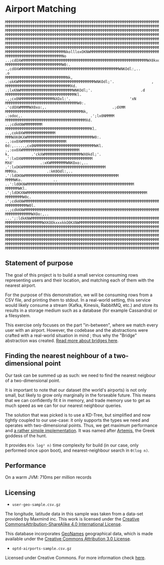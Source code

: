 # Airport Matching

```
MMMMMMMMMMMMMMMMMMMMMMMMMMMMMMMMMMMMMMMMMMMMMMMMMMMMMMMMMMMMMMMMMMMMMMMMMMMMMMMMMMMMMMMMMMMMMMMMMMMMMMMMMMMMMMMMMMM
MMMMMMMMMMMMMMMMMMMMMMMMMMMMMMMMMMMMMMMMMMMMMMMMMMMMMMMMMMMMMMMMMMMMMMMMMMMMMMMMMMMMMMMMMMMMMMMMMMMMMMMMMMMMMMMMMMM
MMMMMMMMMMMMMMMMMMMMMMMMMMMMMMMMMMMMMMMMMMMMMMMMMMMMMMMMMMMMMMMMMMMMMMMMMMMMMMMMMMMMMMMMMMMMMMMMMMMMMMMMMMMMMMMMMMM
MMMMMMMMMMMMMMMMMMMMMMMMMMMMMMMMMMMMMMMMMMMMMMMMMMMMMMMMMMMMMMMMMMMMMMMMMMMMMMMMMMMMMMMMMMMMMMMMMMMMMMMMMMMMMMMMMMM
MMMMMMMMMMMMMMMMMMMMMMMMMMMMMMMMMMMMMMMMMMMMMMMMMMMMMMMMMMMMMMMMMMMMMMMMMMMMMMMMMMMMMMMMMMMMMMMMMMMMMMMMMMMMMMMMMMM
MMMMMMMMMMMMMMMMMMMMMMMMMMMMMMMMMMMMMMMMMMMMMMMMMMMMMMMMMMMMMMMMMMMMMMMMMMMMMMMMMMMMMMMMMMMMMMMMMMMMMMMMMMMMMMMMMMM
MMMMMMMMMMMMMMMMMMMMMMMMMMMMMMMMMMMMMMMMMMMMMMMMMMMMMMMMMMMMMMMMMMMMMMMMMMMMMMMMMMMMMMMMMMMMMMMMMMMMMMMMMMMMMMMMMMM
MMMMMMMMMMMMMMMMMMMMMMMMMMMNkollloxOKNWMMMMMMMMMMMMMMMMMMMMMMMMMMMMMMMMMMMMMMMMMMMMMMMMMMMMMMMMMMMMMMMMMMMMMMMMMMMM
MMMMMMMMMMMMMMMMMMMMMMMMMMNo        ..;cdOXWMMMMMMMMMMMMMMMMMMMMMMMMMMMMMMMMMMMMMMMMMMMMMMMMMMMMMMMMMWX0kxolllloxKW
MMMMMMMMMMMMMMMMMMMMMMMMMMW0:.            .,cd0XWMMMMMMMMMMMMMMMMMMMMMMMMMMMMMMMMMMMMMMMMMMMMMWNKOdl:,..         .o
MMMMMMMMMMMMMMMMMMMMMMMMMMMMNk,                .:okKWMMMMMMMMMMMMMMMMMMMMMMMMMMMMMMMMMMMWNKOdl;'.                 ,
MMMMMMMMMMMMMMMMMMMMMMMMMMMMMMXd.                  .;lxKNWMMMMMMMMMMMMMMMMMMMMMMMMWNKOdl;'.                      .d
MMMMMMMMMMMMMMMMMMMMMMMMMMMMMMMMKl.                    .,;cx0NMMMMMMMMMMMMMMMNXOxl:'.                           'xN
MMMMMMMMMMMMMMMMMMMMMMMMMMMMMMMMMW0:.                       .'cdOXWMMMMWX0xo:,.                              .;dXMM
MMMMMMMMMMMMMMMMMMMMMMMMMMMMMMMMMMMNk,                           .:odoc,.                               .';lx0NMMMM
MMMMMMMMMMMMMMMMMMMMMMMMMMMMMMMMMMMMMXd.                                                          ..;cdkKNWMMMMMMMM
MMMMMMMMMMMMMMMMMMMMMMMMMMMMMMMMMMMMMMMKl.                                                  ..,cok0XWMMMMMMMMMMMMMM
MMMWXK0KXWMMMMMMMMMMMMMMMMMMMMMMMMMMMMMMW0:.                                           .,:ox0XWMMMMMMMMMMMMMMMMMMMM
0d:,.....,cx0NMMMMMMMMMMMMMMMMMMMMMMMMMMMWKl.                                    .,:ox0XWMMMMMMMMMMMMMMMMMMMMMMMMMM
k,          .'ckXWMMMMMMMMMMMMMMMMMWX0kdl;'.                               .':lxOXNMMMMMMMMMMMMMMMMMMMMMMMMMMMMMMMM
MXd'            .:xKWMMMMMMMWNKOxo:,..                               .':lxOKNMMMMMMMMMMMMMMMMMMMMMMMMMMMMMMMMMMMMMM
MMMXo.             .:kK0Odl:,..                                .':ldOKNWMMMMMMMMMMMMMMMMMMMMMMMMMMMMMMMMMMMMMMMMMMM
MMMMWKo.              ..                                ..':ldOKNWMMMMMMMMMMMMMMMMMMMMMMMMMMMMMMMMMMMMMMMMMMMMMMMMM
MMMMMMWKl.                                        .';ldOKXNWMMMMMMMMMMMMMMMMMMMMMMMMMMMMMMMMMMMMMMMMMMMMMMMMMMMMMMM
MMMMMMMMW0c.                                .';cdkKNWMMMMMMMMMMMMMMMMMMMMMMMMMMMMMMMMMMMMMMMMMMMMMMMMMMMMMMMMMMMMMM
MMMMMMMMMMW0l.                        ..;cdkKNWMMMMMMMMMMMMMMMMMMMMMMMMMMMMMMMMMMMMMMMMMMMMMMMMMMMMMMMMMMMMMMMMMMMM
MMMMMMMMMMMMWXOo:,..         ...';:ldkKNWMMMMMMMMMMMMMMMMMMMMMMMMMMMMMMMMMMMMMMMMMMMMMMMMMMMMMMMMMMMMMMMMMMMMMMMMMM
MMMMMMMMMMMMMMMMMWXKOOkxxxkkO0KXNWMMMMMMMMMMMMMMMMMMMMMMMMMMMMMMMMMMMMMMMMMMMMMMMMMMMMMMMMMMMMMMMMMMMMMMMMMMMMMMMMM
MMMMMMMMMMMMMMMMMMMMMMMMMMMMMMMMMMMMMMMMMMMMMMMMMMMMMMMMMMMMMMMMMMMMMMMMMMMMMMMMMMMMMMMMMMMMMMMMMMMMMMMMMMMMMMMMMMM
MMMMMMMMMMMMMMMMMMMMMMMMMMMMMMMMMMMMMMMMMMMMMMMMMMMMMMMMMMMMMMMMMMMMMMMMMMMMMMMMMMMMMMMMMMMMMMMMMMMMMMMMMMMMMMMMMMM
MMMMMMMMMMMMMMMMMMMMMMMMMMMMMMMMMMMMMMMMMMMMMMMMMMMMMMMMMMMMMMMMMMMMMMMMMMMMMMMMMMMMMMMMMMMMMMMMMMMMMMMMMMMMMMMMMMM
MMMMMMMMMMMMMMMMMMMMMMMMMMMMMMMMMMMMMMMMMMMMMMMMMMMMMMMMMMMMMMMMMMMMMMMMMMMMMMMMMMMMMMMMMMMMMMMMMMMMMMMMMMMMMMMMMMM
MMMMMMMMMMMMMMMMMMMMMMMMMMMMMMMMMMMMMMMMMMMMMMMMMMMMMMMMMMMMMMMMMMMMMMMMMMMMMMMMMMMMMMMMMMMMMMMMMMMMMMMMMMMMMMMMMMM
MMMMMMMMMMMMMMMMMMMMMMMMMMMMMMMMMMMMMMMMMMMMMMMMMMMMMMMMMMMMMMMMMMMMMMMMMMMMMMMMMMMMMMMMMMMMMMMMMMMMMMMMMMMMMMMMMMM
```

## Statement of purpose

The goal of this project is to build a small service consuming rows representing users and their location, and matching each of them with the nearest airport.

For the purpose of this demonstration, we will be consuming rows from a CSV file, and printing them
to stdout. In a real-world setting, this service would likely consume a stream (Kafka, Kinesis, RabbitMQ, etc.) and store its results in a storage medium such as a database (for example Cassandra) or
a filesystem.

This exercise only focuses on the part "in-between", where we match every user with an airport.
However, the codebase and the abstractions were crafted with a real-world situation in mind ; thus
why the "Bridge" abstraction was created. [Read more about bridges here](src/main/scala/airportmatching/Bridges/README.md).

## Finding the nearest neighbour of a two-dimensional point

Our task can be summed up as such: we need to find the nearest neigbour of a two-dimensional point.

It is important to note that our dataset (the world's airports) is not only small, but likely to
grow only marginally in the forseable future. This means that we can confidently fit it in memory,
and trade memory use to get as much speed as we can for our nearest neighbour queries.

The solution that was picked is to use a KD-Tree, but simplified and now tightly coupled to our
use-case: it only supports the types we need and operates with two-dimensional points. Thus, we
get maximum performance and [a rather simple implementation](src/main/scala/airportmatching/Artemis.scala). It was named after [Artemis](https://upload.wikimedia.org/wikipedia/commons/2/2a/Diane_de_Versailles_Leochares_2.jpg), the Greek goddess of the hunt.

It provides `Θ(n log² n)` time complexity for build (in our case, only performed once upon boot), and nearest-neighbour search in `Θ(log n)`.

## Performance

On a warm JVM: 710ms per million records

## Licensing

* `user-geo-sample.csv.gz`

The longitude, latitude data in this sample was taken from a data-set provided by Maxmind inc.
This work is licensed under the [Creative CommonsAttribution-ShareAlike 4.0 International License](http://creativecommons.org/licenses/by-sa/4.0/).

This database incorporates [GeoNames](http://www.geonames.org) geographical data, which is made available under the
[Creative Commons Attribution 3.0 License](http://www.creativecommons.org/licenses/by/3.0/us/).

* `optd-airports-sample.csv.gz`

Licensed under Creative Commons. For more information check [here](https://github.com/opentraveldata/optd/blob/trunk/LICENSE).
